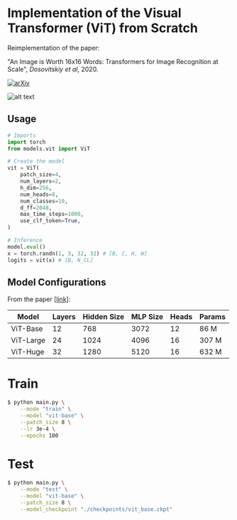 # Implementation of the Visual Transformer (ViT) from Scratch
 Reimplementation of the paper: 
 
 "An Image is Worth 16x16 Words: Transformers for Image Recognition at Scale", *Dosovitskiy et al*, 2020. 
 
 [![arXiv](https://img.shields.io/badge/arXiv-2010.1192-red)](https://arxiv.org/abs/2010.1192)
 
 ![alt text](vit.gif "model_diagram")
 
## Usage

```python
# Imports
import torch
from models.vit import ViT

# Create the model
vit = ViT(
    patch_size=4, 
    num_layers=2, 
    h_dim=256, 
    num_heads=8, 
    num_classes=10, 
    d_ff=2048, 
    max_time_steps=1000, 
    use_clf_token=True,
)

# Inference
model.eval()
x = torch.randn(1, 3, 32, 32) # [B, C, H, W]
logits = vit(x) # [B, N_CL]
```

## Model Configurations

From the paper [[link](https://arxiv.org/abs/2010.11929)]:

| Model     | Layers | Hidden Size | MLP Size | Heads | Params | 
| --------- | ------ | ----------- | -------- | ----- | ------ |
| ViT-Base  | 12     | 768         | 3072     | 12    | 86 M   |
| ViT-Large | 24     | 1024        | 4096     | 16    | 307 M  |
| ViT-Huge  | 32     | 1280        | 5120     | 16    | 632 M  |

# Train

```sh
$ python main.py \
    --mode "train" \
    --model "vit-base" \
    --patch_size 8 \
    --lr 3e-4 \
    --epochs 100
```

# Test

```sh
$ python main.py \
    --mode "test" \
    --model "vit-base" \
    --patch_size 8 \
    --model_checkpoint "./checkpoints/vit_base.ckpt"
```
